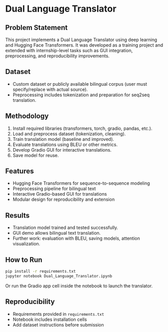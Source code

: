 # Dual Language Translator

## Problem Statement
This project implements a Dual Language Translator using deep learning and Hugging Face Transformers. 
It was developed as a training project and extended with internship-level tasks such as GUI integration, 
preprocessing, and reproducibility improvements.

## Dataset
- Custom dataset or publicly available bilingual corpus (user must specify/replace with actual source).
- Preprocessing includes tokenization and preparation for seq2seq translation.

## Methodology
1. Install required libraries (transformers, torch, gradio, pandas, etc.).
2. Load and preprocess dataset (tokenization, cleaning).
3. Train translation model (baseline and improved).
4. Evaluate translations using BLEU or other metrics.
5. Develop Gradio GUI for interactive translations.
6. Save model for reuse.

## Features
- Hugging Face Transformers for sequence-to-sequence modeling
- Preprocessing pipeline for bilingual text
- Interactive Gradio-based GUI for translations
- Modular design for reproducibility and extension

## Results
- Translation model trained and tested successfully.
- GUI demo allows bilingual text translation.
- Further work: evaluation with BLEU, saving models, attention visualization.

## How to Run
```bash
pip install -r requirements.txt
jupyter notebook Dual_Language_Translator.ipynb
```

Or run the Gradio app cell inside the notebook to launch the translator.

## Reproducibility
- Requirements provided in `requirements.txt`
- Notebook includes installation cells
- Add dataset instructions before submission


